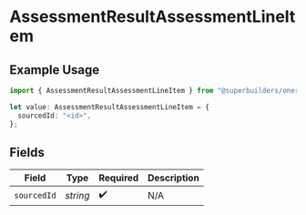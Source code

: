 # AssessmentResultAssessmentLineItem

## Example Usage

```typescript
import { AssessmentResultAssessmentLineItem } from "@superbuilders/oneroster/models/components";

let value: AssessmentResultAssessmentLineItem = {
  sourcedId: "<id>",
};
```

## Fields

| Field              | Type               | Required           | Description        |
| ------------------ | ------------------ | ------------------ | ------------------ |
| `sourcedId`        | *string*           | :heavy_check_mark: | N/A                |